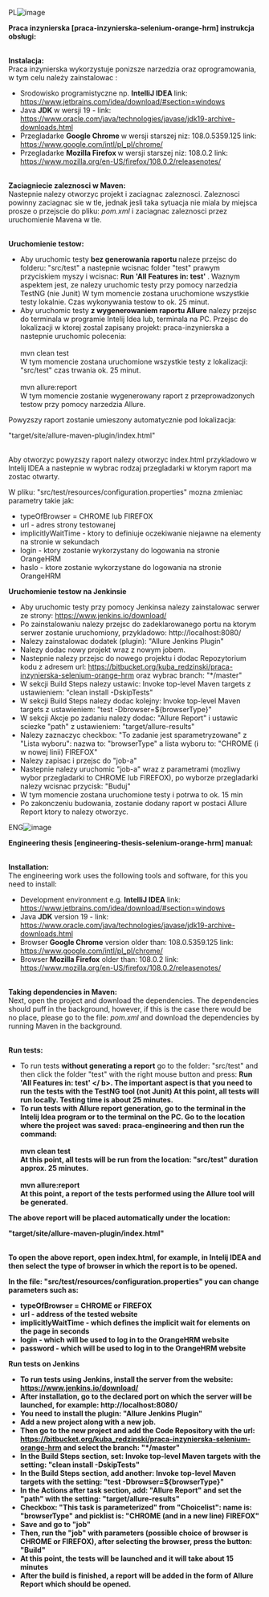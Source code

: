 PL![image](https://github.com/kubaredz/engineering-thesis-selenium-orange-tests-hrm/assets/82051368/eab271be-1680-4825-be00-5dc400f61493)

<b> Praca inzynierska [praca-inzynierska-selenium-orange-hrm] instrukcja obsługi: </b> <br><br>

<b> Instalacja: </b> <br>
Praca inzynierska wykorzystuje ponizsze narzedzia oraz oprogramowania, w tym celu należy zainstalowac : <br>
- Srodowisko programistyczne np. <b> IntelliJ IDEA </b> link: https://www.jetbrains.com/idea/download/#section=windows <br>
- Java <b> JDK </b> w wersji 19 - link: https://www.oracle.com/java/technologies/javase/jdk19-archive-downloads.html <br>
- Przegladarke <b> Google Chrome </b> w wersji starszej niz: 108.0.5359.125 link: https://www.google.com/intl/pl_pl/chrome/ <br>
- Przegladarke <b> Mozilla Firefox </b> w wersji starszej niz: 108.0.2 link: https://www.mozilla.org/en-US/firefox/108.0.2/releasenotes/ <br><br>

<b> Zaciagniecie zaleznosci w Maven: </b> <br>
Nastepnie nalezy otworzyc projekt i zaciagnac zaleznosci. Zaleznosci powinny zaciagnac sie w tle, jednak jesli taka sytuacja
nie miala by miejsca prosze o przejscie do pliku: *pom.xml* i zaciagnac zaleznosci przez uruchomienie Mavena w tle. <br><br>


<b> Uruchomienie testow: </b> <br>
- Aby uruchomic testy <b> bez generowania raportu </b> naleze przejsc do folderu: "src/test" a nastepnie wcisnac folder "test" prawym przyciskiem myszy i wcisnac: <b> Run 'All Features in: test' </b>. 
Waznym aspektem jest, ze nalezy uruchomic testy przy pomocy narzedzia TestNG (nie Junit)
W tym momencie zostana uruchomione wszystkie testy lokalnie. Czas wykonywania testow to ok. 25 minut. <br>
- Aby uruchomic testy <b> z wygenerowaniem raportu Allure</b> nalezy przejsc do terminala w programie Intelij Idea lub, terminala na PC. Przejsc do lokalizacji w ktorej zostal zapisany projekt: praca-inzynierska a nastepnie uruchomic polecenia: <br><br>
<a>mvn clean test</a> <br>
W tym momencie zostana uruchomione wszystkie testy z lokalizacji: "src/test" czas trwania ok. 25 minut. <br><br>
<a>mvn allure:report</a> <br>
W tym momencie zostanie wygenerowany raport z przeprowadzonych testow przy pomocy narzedzia Allure.

Powyzszy raport zostanie umieszony automatycznie pod lokalizacja: <p> "target/site/allure-maven-plugin/index.html" </p> <br>
Aby otworzyc powyzszy raport nalezy otworzyc index.html przykladowo w Intelij IDEA a nastepnie w wybrac rodzaj przegladarki w ktorym raport
ma zostac otwarty. <br>

W pliku: "src/test/resources/configuration.properties" mozna zmieniac parametry takie jak: <br>
- typeOfBrowser = CHROME lub FIREFOX
- url - adres strony testowanej
- implicitlyWaitTime - ktory to definiuje oczekiwanie niejawne na elementy na stronie w sekundach
- login - ktory zostanie wykorzystany do logowania na stronie OrangeHRM
- haslo - ktore zostanie wykorzystane do logowania na stronie OrangeHRM

<b> Uruchomienie testow na Jenkinsie </b> <br>

- Aby uruchomic testy przy pomocy Jenkinsa nalezy zainstalowac serwer ze strony: https://www.jenkins.io/download/ 
- Po zainstalowaniu nalezy przejsc do zadeklarowanego portu na ktorym serwer zostanie uruchomiony, przykladowo: http://localhost:8080/ 
- Nalezy zainstalowac dodatek (plugin): "Allure Jenkins Plugin"
- Nalezy dodac nowy projekt wraz z nowym jobem.
- Nastepnie nalezy przejsc do nowego projektu i dodac Repozytorium kodu z adresem url: https://bitbucket.org/kuba_redzinski/praca-inzynierska-selenium-orange-hrm oraz wybrac branch: "*/master"
- W sekcji Build Steps nalezy ustawic: Invoke top-level Maven targets z ustawieniem: "clean install -DskipTests"
- W sekcji Build Steps nalezy dodac kolejny: Invoke top-level Maven targets z ustawieniem: "test -Dbrowser=${browserType}"
- W sekcji Akcje po zadaniu nalezy dodac: "Allure Report" i ustawic sciezke "path" z ustawieniem: "target/allure-results"
- Nalezy zaznaczyc checkbox: "To zadanie jest sparametryzowane" z "Lista wyboru": nazwa to: "browserType" a lista wyboru to: "CHROME (i w nowej linii) FIREFOX"
- Nalezy zapisac i przejsc do "job-a"
- Nastepnie nalezy uruchomic "job-a" wraz z parametrami (mozliwy wybor przegladarki to CHROME lub FIREFOX), po wyborze przegladarki nalezy wcisnac przycisk: "Buduj"
- W tym momencie zostana uruchomione testy i potrwa to ok. 15 min
- Po zakonczeniu budowania, zostanie dodany raport w postaci Allure Report ktory to nalezy otworzyc.

ENG![image](https://github.com/kubaredz/engineering-thesis-selenium-orange-tests-hrm/assets/82051368/bc0f2cc7-22bd-4cdc-853c-e9899d8b884f)

<b> Engineering thesis [engineering-thesis-selenium-orange-hrm] manual: </b> <br><br>

<b> Installation: </b> <br>
The engineering work uses the following tools and software, for this you need to install: <br>
- Development environment e.g. <b> IntelliJ IDEA</b> link: https://www.jetbrains.com/idea/download/#section=windows <br>
- Java <b>JDK</b> version 19 - link: https://www.oracle.com/java/technologies/javase/jdk19-archive-downloads.html <br>
- Browser <b>Google Chrome</b> version older than: 108.0.5359.125 link: https://www.google.com/intl/pl_pl/chrome/ <br>
- Browser <b>Mozilla Firefox</b> older than: 108.0.2 link: https://www.mozilla.org/en-US/firefox/108.0.2/releasenotes/ <br><br>

<b> Taking dependencies in Maven: </b> <br>
Next, open the project and download the dependencies. The dependencies should puff in the background, however, if this is the case
there would be no place, please go to the file: *pom.xml* and download the dependencies by running Maven in the background. <br><br>


<b> Run tests: </b> <br>
- To run tests <b> without generating a report</b> go to the folder: "src/test" and then click the folder "test" with the right mouse button and press: <b> Run 'All Features in: test' </ b>.
The important aspect is that you need to run the tests with the TestNG tool (not Junit)
At this point, all tests will run locally. Testing time is about 25 minutes. <br>
- To run tests <b> with Allure</b> report generation, go to the terminal in the Intelij Idea program or to the terminal on the PC. Go to the location where the project was saved: praca-engineering and then run the command: <br><br>
<a>mvn clean test</a> <br>
At this point, all tests will be run from the location: "src/test" duration approx. 25 minutes. <br><br>
<a>mvn allure:report</a> <br>
At this point, a report of the tests performed using the Allure tool will be generated.

The above report will be placed automatically under the location: <p> "target/site/allure-maven-plugin/index.html" </p> <br>
To open the above report, open index.html, for example, in Intelij IDEA and then select the type of browser in which the report
is to be opened. <br>

In the file: "src/test/resources/configuration.properties" you can change parameters such as: <br>
- typeOfBrowser = CHROME or FIREFOX
- url - address of the tested website
- implicitlyWaitTime - which defines the implicit wait for elements on the page in seconds
- login - which will be used to log in to the OrangeHRM website
- password - which will be used to log in to the OrangeHRM website

<b>Run tests on Jenkins</b> <br>

- To run tests using Jenkins, install the server from the website: https://www.jenkins.io/download/
- After installation, go to the declared port on which the server will be launched, for example: http://localhost:8080/
- You need to install the plugin: "Allure Jenkins Plugin"
- Add a new project along with a new job.
- Then go to the new project and add the Code Repository with the url: https://bitbucket.org/kuba_redzinski/praca-inzynierska-selenium-orange-hrm and select the branch: "*/master"
- In the Build Steps section, set: Invoke top-level Maven targets with the setting: "clean install -DskipTests"
- In the Build Steps section, add another: Invoke top-level Maven targets with the setting: "test -Dbrowser=${browserType}"
- In the Actions after task section, add: "Allure Report" and set the "path" with the setting: "target/allure-results"
- Checkbox: "This task is parameterized" from "Choicelist": name is: "browserType" and picklist is: "CHROME (and in a new line) FIREFOX"
- Save and go to "job"
- Then, run the "job" with parameters (possible choice of browser is CHROME or FIREFOX), after selecting the browser, press the button: "Build"
- At this point, the tests will be launched and it will take about 15 minutes
- After the build is finished, a report will be added in the form of Allure Report which should be opened.
